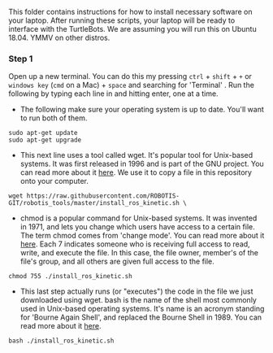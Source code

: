 This folder contains instructions for how to install necessary software on your laptop. After running these scripts, your laptop will be ready to interface with the TurtleBots. We are assuming you will run this on Ubuntu 18.04. YMMV on other distros.

### Step 1
Open up a new terminal. You can do this my pressing `ctrl` + `shift` + `+` or `windows key` (`cmd` on a Mac) + `space` and searching for 'Terminal' . Run the following by typing each line in and hitting enter, one at a time.

* The following make sure your operating system is up to date. You'll want to run both of them.

```
sudo apt-get update
sudo apt-get upgrade
```

* This next line uses a tool called wget. It's popular tool for Unix-based systems. It was first released in 1996 and is part of the GNU project. You can read more about it [here](https://en.wikipedia.org/wiki/Wget). We use it to copy a file in this repository onto your computer.
```
wget https://raw.githubusercontent.com/ROBOTIS-GIT/robotis_tools/master/install_ros_kinetic.sh \
```

* chmod is a popular command for Unix-based systems. It was invented in 1971, and lets you change which users have access to a certain file. The term chmod comes from 'change mode'. You can read more about it [here](https://en.wikipedia.org/wiki/Chmod). Each 7 indicates someone who is receiving full access to read, write, and execute the file. In this case, the file owner, member's of the file's group, and all others are given full access to the file.
```
chmod 755 ./install_ros_kinetic.sh
```

* This last step actually runs (or "executes") the code in the file we just downloaded using wget. bash is the name of the shell most commonly used in Unix-based operating systems. It's name is an acronym standing for 'Bourne Again Shell', and replaced the Bourne Shell in 1989. You can read more about it [here](https://en.wikipedia.org/wiki/Bash_(Unix_shell)).
```
bash ./install_ros_kinetic.sh
```
